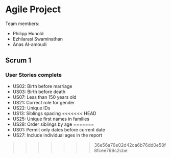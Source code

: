 # Agile Project

Team members:
- Philipp Hunold
- Ezhilarasi Swaminathan
- Anas Al-amoudi

## Scrum 1
### User Stories complete
- US02: Birth before marriage
- US03: Birth before death
- US07: Less than 150 years old
- US21: Correct role for gender
- US22: Unique IDs
- US13: Siblings spacing
<<<<<<< HEAD
- US25: Unique first names in families
- US28: Order siblings by age
=======
- US01: Permit only dates before current date
- US27: Include individual ages in the report
>>>>>>> 36e56a76e02d42ca6b76dd0e58f8fcee799c2cbe

